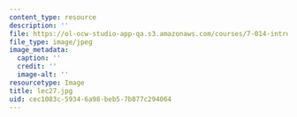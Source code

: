 ```yaml
---
content_type: resource
description: ''
file: https://ol-ocw-studio-app-qa.s3.amazonaws.com/courses/7-014-introductory-biology-spring-2005/cec1083c59346a98beb57b877c294064_lec27.jpg
file_type: image/jpeg
image_metadata:
  caption: ''
  credit: ''
  image-alt: ''
resourcetype: Image
title: lec27.jpg
uid: cec1083c-5934-6a98-beb5-7b877c294064
---
```

